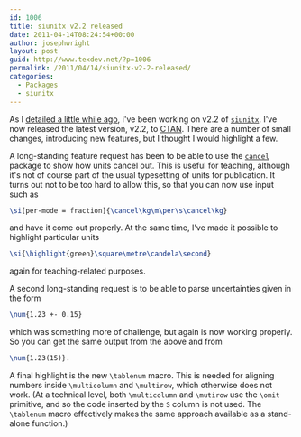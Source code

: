 ```yaml
---
id: 1006
title: siunitx v2.2 released
date: 2011-04-14T08:24:54+00:00
author: josephwright
layout: post
guid: http://www.texdev.net/?p=1006
permalink: /2011/04/14/siunitx-v2-2-released/
categories:
  - Packages
  - siunitx
---
```

As I [detailed a little while ago](/2011/03/20/sorting-issues-for-consideration-for-siunitx-v2-2/), I've been working on v2.2 of [`siunitx`](https://ctan.org/pkg/siunitx). I've now released the latest version, v2.2, to [CTAN](https://www.ctan.org). There are a number of small changes, introducing new features, but I thought I would highlight a few.

A long-standing feature request has been to be able to use the [`cancel`](https://ctan.org/pkg/cancel) package to show how units cancel out. This is useful for teaching, although it's not of course part of the usual typesetting of units for publication. It turns out not to be too hard to allow this, so that you can now use input such as

```latex
\si[per-mode = fraction]{\cancel\kg\m\per\s\cancel\kg}
```

and have it come out properly. At the same time, I've made it possible to highlight particular units

```latex
\si{\highlight{green}\square\metre\candela\second}
```

again for teaching-related purposes.

A second long-standing request is to be able to parse uncertainties given in the form

```latex
\num{1.23 +- 0.15}
```

which was something more of challenge, but again is now working properly. So you can get the same output from the above and from

```latex
\num{1.23(15)}.
```

A final highlight is the new `\tablenum` macro. This is needed for aligning numbers inside `\multicolumn` and `\multirow`, which otherwise does not work. (At a technical level, both `\multicolumn` and `\mutirow` use the `\omit` primitive, and so the code inserted by the `S` column is not used. The `\tablenum` macro effectively makes the same approach available as a stand-alone function.)
